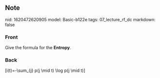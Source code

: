 ## Note
nid: 1620472620905
model: Basic-b122e
tags: 07_lecture_rf_dc
markdown: false

### Front
Give the formula for the <b>Entropy</b>.

### Back
\[i(t)=-\sum_{j} p(j \mid t) \log p(j \mid t)\]
